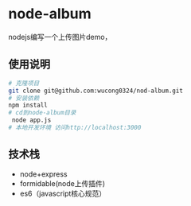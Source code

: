 # node-album

nodejs编写一个上传图片demo，


## 使用说明

``` bash
# 克隆项目
git clone git@github.com:wucong0324/nod-album.git
# 安装依赖
npm install
# cd到node-album目录
 node app.js
# 本地开发环境 访问http://localhost:3000
```


## 技术栈
- node+express
- formidable(node上传插件)
- es6（javascript核心规范）
